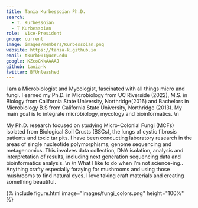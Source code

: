 ```yaml
---
title: Tania Kurbessoian Ph.D.
search:
  - T. Kurbessoian
  - T Kurbessoian
role:  Vice-President
group: current
image: images/members/Kurbessoian.png
website: https://tania-k.github.io
email: tkurb001@ucr.edu
google: KZcoGKkAAAAJ
github: tania-k
twitter: BYUnleashed
---
```


I am a Microbiologist and Mycologist, fascinated with all things micro and fungi.
I earned my Ph.D. in Microbiology from UC Riverside (2022), M.S. in Biology from California State University, Northridge(2016) and Bachelors in Microbiology B.S from California State University, Northridge (2013). My main goal is to integrate microbiology, mycology and bioinformatics.
\n

My Ph.D. research focused on studying Micro-Colonial Fungi (MCFs) isolated from Biological Soil Crusts (BSCs), the lungs of cystic fibrosis patients and toxic tar pits. I have been conducting laboratory research in the areas of single nucleotide polymorphisms, genome sequencing and metagenomics. This involves data collection, DNA isolation, analysis and interpretation of results, including next generation sequencing data and bioinformatics analysis.
\n
\n
What I like to do when I’m not science-ing.. Anything crafty especially foraying for mushrooms and using those mushrooms to find natural dyes. I love taking craft materials and creating something beautiful.

{%
  include figure.html
  image="images/fungi_colors.png"
  height="100%"
%}


